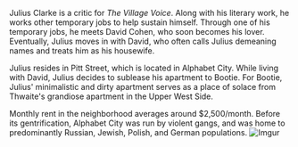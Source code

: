 Julius Clarke is a critic for *The Village Voice*. Along with his literary work, he works other temporary jobs to help sustain himself. Through one of his temporary jobs, he meets David Cohen, who soon becomes his lover. Eventually, Julius moves in with David, who often calls Julius demeaning names and treats him as his housewife.

Julius resides in Pitt Street, which is located in Alphabet City. While living with David, Julius decides to sublease his apartment to Bootie. For Bootie, Julius' minimalistic and dirty apartment serves as a place of solace from Thwaite's grandiose apartment in the Upper West Side. 

Monthly rent in the neighborhood averages around $2,500/month. Before its gentrification, Alphabet City was run by violent gangs, and was home to predominantly Russian, Jewish, Polish, and German populations.
![Imgur](https://i.imgur.com/3NyK78A.jpg)
